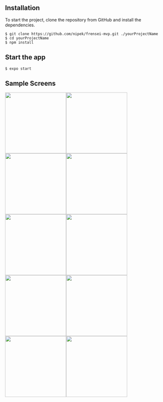 ## Installation

To start the project, clone the repository from GitHub and install the dependencies.

```
$ git clone https://github.com/nipek/frensei-mvp.git ./yourProjectName 
$ cd yourProjectName
$ npm install
```


## Start the app

```
$ expo start
```
## Sample Screens

<img src="https://res.cloudinary.com/nipek/image/upload/v1549979846/Screenshot_2019-02-12-14-40-56.png" width="200" /><img src="https://res.cloudinary.com/nipek/image/upload/v1549979846/Screenshot_2019-02-12-14-40-50.png" width="200" /><img src="https://res.cloudinary.com/nipek/image/upload/v1549979853/Screenshot_2019-02-12-14-42-52.png" width="200" /><img src="https://res.cloudinary.com/nipek/image/upload/v1549979846/Screenshot_2019-02-12-14-43-02.png" width="200" /><img src="https://res.cloudinary.com/nipek/image/upload/v1549979860/Screenshot_2019-02-12-14-44-04.png" width="200" /><img src="https://res.cloudinary.com/nipek/image/upload/v1549979861/Screenshot_2019-02-12-14-49-09.png" width="200" /><img src="https://res.cloudinary.com/nipek/image/upload/v1549979856/Screenshot_2019-02-12-14-43-33.png" width="200" /><img src="https://res.cloudinary.com/nipek/image/upload/v1549979853/Screenshot_2019-02-12-14-43-15.png" width="200" /><img src="https://res.cloudinary.com/nipek/image/upload/v1549979847/Screenshot_2019-02-12-14-43-42.png" width="200" /><img src="https://res.cloudinary.com/nipek/image/upload/v1549979850/Screenshot_2019-02-12-14-44-31.png" width="200" />
